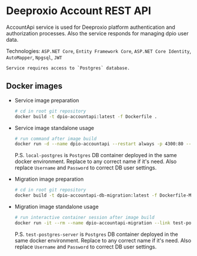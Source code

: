 # Deeproxio Account REST API

AccountApi service is used for Deeproxio platform authentication and authorization processes.
Also the service responds for managing dpio user data.

Technologies: `ASP.NET Core`, `Entity Framework Core`, `ASP.NET Core Identity`, `AutoMapper`, `Npgsql`, `JWT`

    Service requires access to `Postgres` database.

## Docker images

- Service image preparation

  ```bash
  # cd in root git repository
  docker build -t dpio-accountapi:latest -f Dockerfile .
  ```

- Service image standalone usage

  ```bash
  # run command after image build
  docker run -d --name dpio-accountapi --restart always -p 4300:80 --link local-postgres -e ConnectionStrings__IdentityDbContext=Host=local-postgres;Database=dpioaccountdb;Username=postgres;Password=12345678 -e ENVIRONMENT=Production dpio-accountapi:latest
  ```

  P.S. `local-postgres` is `Postgres` DB container deployed in the same docker environment. Replace to any correct name if it's need. Also replace `Username` and `Password` to correct DB user settings.

- Migration image preparation

  ```bash
  # cd in root git repository
  docker build -t dpio-accountapi-db-migration:latest -f Dockerfile-MigrationJob .
  ```

- Migration image standalone usage
  ```bash
  # run interactive container session after image build
  docker run -it --rm --name dpio-accountapi-migration --link test-postgres-server -e ConnectionStrings__IdentityDbContext=Host=test-postgres-server;Database=dpio-user-db;Username=admin;Password=12345678 -e ENVIRONMENT=Production dpio-accountapi-db-migration:latest dotnet ef database update
  ```
  P.S. `test-postgres-server` is `Postgres` DB container deployed in the same docker environment. Replace to any correct name if it's need. Also replace `Username` and `Password` to correct DB user settings.
